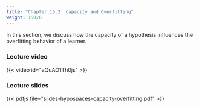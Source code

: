 ```yaml
---
title: "Chapter 15.2: Capacity and Overfitting"
weight: 15020
---
```

In this section, we discuss how the capacity of a hypothesis influences the overfitting behavior of a learner. 

<!--more-->

### Lecture video

{{< video id="aQuAO1Th0js" >}}

### Lecture slides

{{< pdfjs file="slides-hypospaces-capacity-overfitting.pdf" >}}
